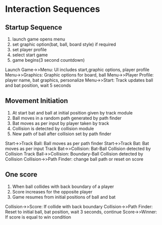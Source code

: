 # Interaction Sequences

## Startup Sequence

1. launch game opens menu
2. set graphic option(bat, ball, board style) if required
3. set player profile
4. select start game
5. game begins(3 second countdown)

Launch Game->>Menu: UI includes start,graphic options, player profile
Menu->>Graphics: Graphic options for board, ball
Menu->>Player Profile: player name, bat graphics, personalize
Menu->>Start: Track updates ball and bat position, wait 5 seconds

## Movement Initiation

1. At start bat and ball at initial position given by track module
2. Ball moves in a random path generated by path finder
3. Bat moves as per input by player taken by track
4. Collision is detected by collision module
5. New path of ball after collision set by path finder

Start->>Track Ball: Ball moves as per path finder
Start->>Track Bat: Bat moves as per input
Track Bat->>Collision: Bat-Ball Collision detected by Collision
Track Ball->>Collision: Boundary-Ball Collision detected by Collision
Collision->>Path Finder: change ball path or reset on score

## One score

1. When ball collides with back boundary of a player
2. Score increases for the opposite player
3. Game resumes from initial positions of ball and bat

Collision->>Score: If collide with back boundary
Collision->>Path Finder: Reset to initial ball, bat position, wait 3 seconds, continue
Score->>Winner: If score is equal to win condition
